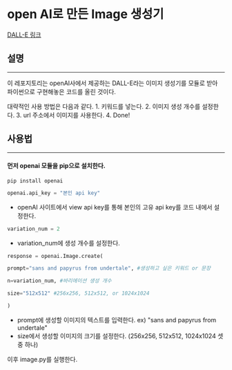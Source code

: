 # open AI로 만든 Image 생성기
[DALL-E 링크](https://labs.openai.com/)
## 설명
---
이 레포지토리는 openAI사에서 제공하는 DALL-E라는 이미지 생성기를 모듈로 받아 파이썬으로 구현해놓은 코드를 올린 것이다.

대략적인 사용 방법은 다음과 같다.
	1. 키워드를 넣는다.
	2. 이미지 생성 개수를 설정한다.
	3. url 주소에서 이미지를 사용한다.
	4. Done!
## 사용법
---
#### 먼저 openai 모듈을 pip으로 설치한다.
```
pip install openai
```

```python
openai.api_key = "본인 api key"
```
- openAI 사이트에서 view api key를 통해 본인의 고유 api key를 코드 내에서 설정한다.

```python
variation_num = 2
```
- variation_num에 생성 개수를 설정한다.

```python
response = openai.Image.create(

prompt="sans and papyrus from undertale", #생성하고 싶은 키워드 or 문장

n=variation_num, #바리에이션 생성 개수

size="512x512" #256x256, 512x512, or 1024x1024

)
```
- prompt에 생성할 이미지의 텍스트를 입력한다. ex) "sans and papyrus from undertale"
- size에서 생성할 이미지의 크기를 설정한다. (256x256, 512x512, 1024x1024 셋 중 하나)

이후 image.py를 실행한다.
